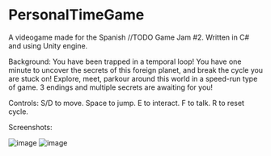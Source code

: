 # PersonalTimeGame
A videogame made for the Spanish //TODO Game Jam #2. Written in C# and using Unity engine.

Background:
You have been trapped in a temporal loop! You have one minute to uncover the secrets of this foreign planet, and break the cycle you are stuck on! Explore, meet, parkour around this world in a speed-run type of game. 3 endings and multiple secrets are awaiting for you!

Controls: 
S/D to move.
Space to jump.
E to interact.
F to talk.
R to reset cycle.

Screenshots:
<p align="center">
  
![image](https://user-images.githubusercontent.com/42797071/219149409-f7c674f0-a6da-49dd-b5b3-82490122e597.png)
![image](https://user-images.githubusercontent.com/42797071/219149584-b2817a06-07c1-4e01-a657-dccf92157258.png)
</p>

